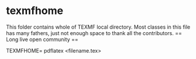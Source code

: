 # texmfhome
This folder contains whole of TEXMF local directory.
Most classes in this file has many fathers, just not enough space to thank all the contributors.
== Long live open community ==

TEXMFHOME=<checkedout Directory>
pdflatex <filename.tex>
